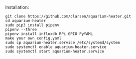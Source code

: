Installation:

    git clone https://github.com/clarsen/aquarium-heater.git
    cd aquarium-heater
    sudo pip3 install pipenv
    pipenv --three
    pipenv install influxdb RPi.GPIO PyYAML
    make your own config.yaml
    sudo cp aquarium-heater.service /etc/systemd/system
    sudo systemctl enable aquarium-heater.service
    sudo systemctl start aquarium-heater.service

